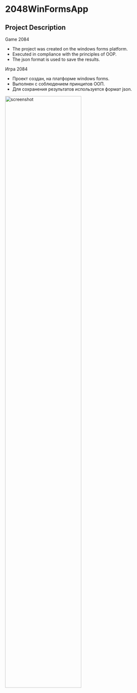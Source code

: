 # 2048WinFormsApp
## Project Description
Game 2084
- The project was created on the windows forms platform.
- Executed in compliance with the principles of OOP.
- The json format is used to save the results.

Игра 2084 
- Проект создан, на платформе windows forms. 
- Выполнен с соблюдением принципов ООП. 
- Для сохранения результатов используется формат json.

<p><img src="https://github.com/Molostov-A/Game2048/blob/master/screenshots/Game2048Preview.gif" alt="screenshot" width=70%></p>


